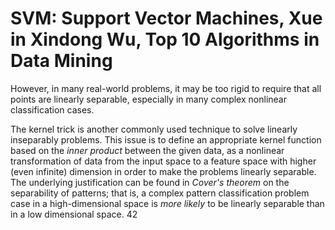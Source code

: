 # SVM: Support Vector Machines, Xue in Xindong Wu, Top 10 Algorithms in Data Mining

However, in many real-world problems, it may be too rigid to require that all points are linearly separable, especially in many complex nonlinear classification cases. 

The kernel trick is another commonly used technique to solve linearly inseparably problems. This issue is to define an appropriate kernel function based on the _inner product_ between the given data, as a nonlinear transformation of data from the input space to a feature space with higher (even infinite) dimension in order to make the problems linearly separable. The underlying justification can be found in _Cover's theorem_ on the separability of patterns; that is, a complex pattern classification problem case in a high-dimensional space is _more likely_ to be linearly separable than in a low dimensional space. 42


